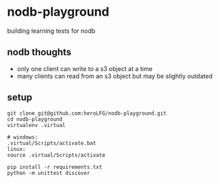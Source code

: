 # nodb-playground
building learning tests for nodb

## nodb thoughts
- only one client can write to a s3 object at a time
- many clients can read from an s3 object but may be slightly outdated

## setup

```
git clone git@github.com:heroLFG/nodb-playground.git
cd nodb-playground
virtualenv .virtual

# windows:
.virtual/Scripts/activate.bat
linux:
source .virtual/Scripts/activate

pip install -r requirements.txt
python -m unittest discover
```
